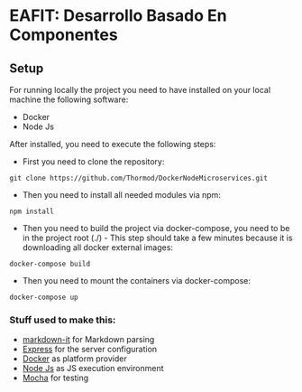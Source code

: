 # EAFIT: Desarrollo Basado En Componentes

## Setup
For running locally the project you need to have installed on your local machine the following software:
 * Docker
 * Node Js
 
 After installed, you need to execute the following steps:
 * First you need to clone the repository: 
 ```
git clone https://github.com/Thormod/DockerNodeMicroservices.git
```
 *  Then you need to install all needed modules via npm:
 ```
 npm install
 ```
 * Then you need to build the project via docker-compose, you need to be in the project root (./) - This step should take a few minutes because it is downloading all docker external images:
 ```
 docker-compose build
 ```
 * Then  you need to mount the containers via docker-compose:
 ```
 docker-compose up
 ```
### Stuff used to make this:

 * [markdown-it](https://github.com/markdown-it/markdown-it) for Markdown parsing
 * [Express](https://www.npmjs.com/package/express/) for the server configuration
 * [Docker](https://www.docker.com/) as platform provider
 * [Node Js](https://nodejs.org/es/) as JS execution environment
 * [Mocha](https://www.npmjs.com/package/mocha) for testing
